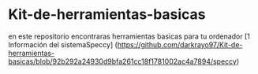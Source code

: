 # Kit-de-herramientas-basicas
en este repositorio encontraras herramientas basicas para tu ordenador
[1 Información del sistemaSpeccy] (https://github.com/darkrayo97/Kit-de-herramientas-basicas/blob/92b292a24930d9bfa261cc18f1781002ac4a7894/speccy)

